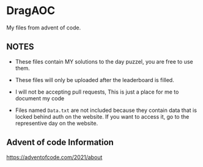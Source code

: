 # DragAOC

 My files from advent of code.

## NOTES

- These files contain MY solutions to the day puzzel, you are free to use them.
- These files will only be uploaded after the leaderboard is filled.
- I will not be accepting pull requests, This is just a place for me to document my code

- Files named `Data.txt` are not included because they contain data that is locked behind auth on the website. If you want to access it, go to the representive day on the website.

## Advent of code Information

<https://adventofcode.com/2021/about>
